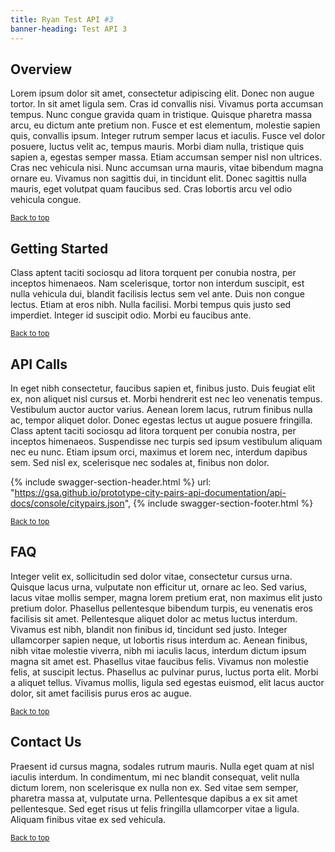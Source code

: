 ```yaml
---
title: Ryan Test API #3
banner-heading: Test API 3
---
```


<link rel="stylesheet" type="text/css" href="../../assets/swaggerui-dist/swagger-ui.css" >


## Overview

Lorem ipsum dolor sit amet, consectetur adipiscing elit. Donec non augue tortor. In sit amet ligula sem. Cras id convallis nisi. Vivamus porta accumsan tempus. Nunc congue gravida quam in tristique. Quisque pharetra massa arcu, eu dictum ante pretium non. Fusce et est elementum, molestie sapien quis, convallis ipsum. Integer rutrum semper lacus et iaculis. Fusce vel dolor posuere, luctus velit ac, tempus mauris. Morbi diam nulla, tristique quis sapien a, egestas semper massa. Etiam accumsan semper nisl non ultrices. Cras nec vehicula nisi. Nunc accumsan urna mauris, vitae bibendum magna ornare eu. Vivamus non sagittis dui, in tincidunt elit. Donec sagittis nulla mauris, eget volutpat quam faucibus sed. Cras lobortis arcu vel odio vehicula congue.

<p><small><a href="#">Back to top</a></small></p>

## Getting Started

Class aptent taciti sociosqu ad litora torquent per conubia nostra, per inceptos himenaeos. Nam scelerisque, tortor non interdum suscipit, est nulla vehicula dui, blandit facilisis lectus sem vel ante. Duis non congue lectus. Etiam at eros nibh. Nulla facilisi. Morbi tempus quis justo sed imperdiet. Integer id suscipit odio. Morbi eu faucibus ante.

<p><small><a href="#">Back to top</a></small></p>

## API Calls

In eget nibh consectetur, faucibus sapien et, finibus justo. Duis feugiat elit ex, non aliquet nisl cursus et. Morbi hendrerit est nec leo venenatis tempus. Vestibulum auctor auctor varius. Aenean lorem lacus, rutrum finibus nulla ac, tempor aliquet dolor. Donec egestas lectus ut augue posuere fringilla. Class aptent taciti sociosqu ad litora torquent per conubia nostra, per inceptos himenaeos. Suspendisse nec turpis sed ipsum vestibulum aliquam nec eu nunc. Etiam ipsum orci, maximus et lorem nec, interdum dapibus sem. Sed nisl ex, scelerisque nec sodales at, finibus non dolor.


{% include swagger-section-header.html %}
    url: "https://gsa.github.io/prototype-city-pairs-api-documentation/api-docs/console/citypairs.json", 
{% include swagger-section-footer.html %}


<p><small><a href="#">Back to top</a></small></p>

## FAQ

Integer velit ex, sollicitudin sed dolor vitae, consectetur cursus urna. Quisque lacus urna, vulputate non efficitur ut, ornare ac leo. Sed varius, lacus vitae mollis semper, magna lorem pretium erat, non maximus elit justo pretium dolor. Phasellus pellentesque bibendum turpis, eu venenatis eros facilisis sit amet. Pellentesque aliquet dolor ac metus luctus interdum. Vivamus est nibh, blandit non finibus id, tincidunt sed justo. Integer ullamcorper sapien neque, ut lobortis risus interdum ac. Aenean finibus, nibh vitae molestie viverra, nibh mi iaculis lacus, interdum dictum ipsum magna sit amet est. Phasellus vitae faucibus felis. Vivamus non molestie felis, at suscipit lectus. Phasellus ac pulvinar purus, luctus porta elit. Morbi a aliquet tellus. Vivamus mollis, ligula sed egestas euismod, elit lacus auctor dolor, sit amet facilisis purus eros ac augue.

<p><small><a href="#">Back to top</a></small></p>

## Contact Us

Praesent id cursus magna, sodales rutrum mauris. Nulla eget quam at nisl iaculis interdum. In condimentum, mi nec blandit consequat, velit nulla dictum lorem, non scelerisque ex nulla non ex. Sed vitae sem semper, pharetra massa at, vulputate urna. Pellentesque dapibus a ex sit amet pellentesque. Sed eget risus ut felis fringilla ullamcorper vitae a ligula. Aliquam finibus vitae ex sed vehicula.

<p><small><a href="#">Back to top</a></small></p>
